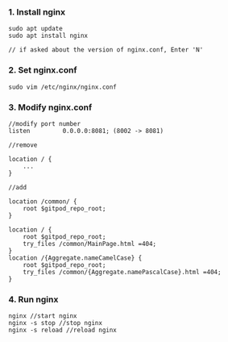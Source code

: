 ### 1. Install nginx

```
sudo apt update
sudo apt install nginx

// if asked about the version of nginx.conf, Enter 'N'
```

### 2. Set nginx.conf

```
sudo vim /etc/nginx/nginx.conf
```

### 3. Modify nginx.conf

```
//modify port number
listen         0.0.0.0:8081; (8002 -> 8081)
```
```
//remove 

location / {
    ...
}
```
```
//add

location /common/ {
    root $gitpod_repo_root;
}

location / {
    root $gitpod_repo_root;
    try_files /common/MainPage.html =404;
}
location /{Aggregate.nameCamelCase} {
    root $gitpod_repo_root;
    try_files /common/{Aggregate.namePascalCase}.html =404;
}
```

### 4. Run nginx

```
nginx //start nginx
nginx -s stop //stop nginx
nginx -s reload //reload nginx
```
